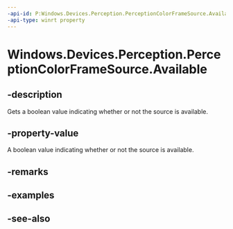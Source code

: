 ```yaml
---
-api-id: P:Windows.Devices.Perception.PerceptionColorFrameSource.Available
-api-type: winrt property
---
```


<!-- Property syntax
public bool Available { get; }
-->

# Windows.Devices.Perception.PerceptionColorFrameSource.Available

## -description
Gets a boolean value indicating whether or not the source is available.

## -property-value
A boolean value indicating whether or not the source is available.

## -remarks

## -examples

## -see-also
